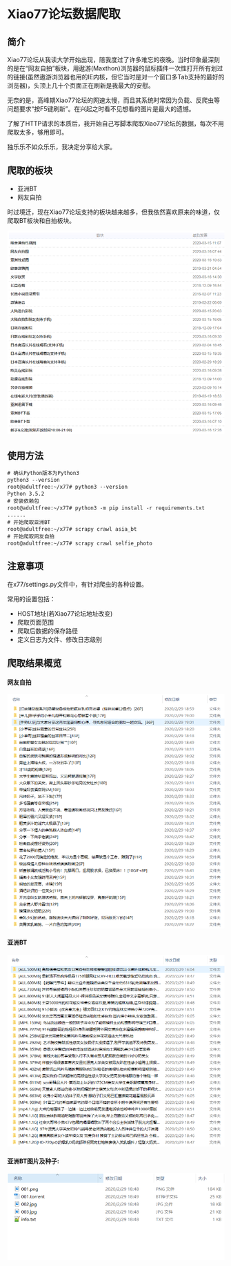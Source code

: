 # Xiao77论坛数据爬取

## 简介

Xiao77论坛从我读大学开始出现，陪我度过了许多难忘的夜晚。当时印象最深刻的是在“网友自拍”板块，用遨游(Maxthon)浏览器的鼠标插件一次性打开所有划过的链接(虽然遨游浏览器也用的IE内核，但它当时是对一个窗口多Tab支持的最好的浏览器)，头顶上几十个页面正在刷新是我最大的安慰。

无奈的是，高峰期Xiao77论坛的网速太慢，而且其系统时常因为负载、反爬虫等问题要求“按F5键刷新”。在兴起之时看不见想看的图片是最大的遗憾。

了解了HTTP请求的本质后，我开始自己写脚本爬取Xiao77论坛的数据，每次不用爬取太多，够用即可。

独乐乐不如众乐乐，我决定分享给大家。

## 爬取的板块

* 亚洲BT
* 网友自拍

时过境迁，现在Xiao77论坛支持的板块越来越多，但我依然喜欢原来的味道，仅爬取BT板块和自拍板块。

![Image of Main Page](https://raw.githubusercontent.com/adultfree/x77/master/images/main.png)

## 使用方法

```shell script
# 确认Python版本为Python3
python3 --version
root@adultfree:~/x77# python3 --version
Python 3.5.2
# 安装依赖包
root@adultfree:~/x77# python3 -m pip install -r requirements.txt
......
# 开始爬取亚洲BT
root@adultfree:~/x77# scrapy crawl asia_bt
# 开始爬取网友自拍
root@adultfree:~/x77# scrapy crawl selfie_photo
```

## 注意事项

在x77/settings.py文件中，有针对爬虫的各种设置。

常用的设置包括：

 * HOST地址(若Xiao77论坛地址改变)
 * 爬取页面范围
 * 爬取后数据的保存路径
 * 定义日志为文件、修改日志级别

## 爬取结果概览

#### 网友自拍
![网友自拍](https://raw.githubusercontent.com/adultfree/x77/master/images/selfie_photo_result.png)

#### 亚洲BT
![亚洲BT](https://raw.githubusercontent.com/adultfree/x77/master/images/asia_bt_result.png)

#### 亚洲BT图片及种子:
![亚洲BT种子细节](https://raw.githubusercontent.com/adultfree/x77/master/images/asia_bt_torrent_result.png)